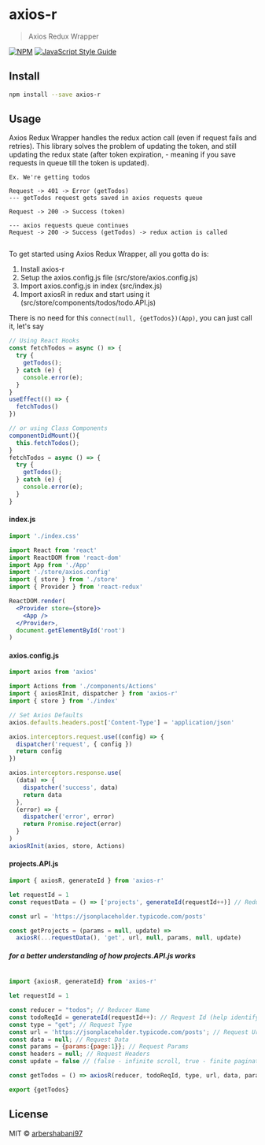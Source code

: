 # axios-r

> Axios Redux Wrapper

[![NPM](https://img.shields.io/npm/v/axios-r.svg)](https://www.npmjs.com/package/axios-r) [![JavaScript Style Guide](https://img.shields.io/badge/code_style-standard-brightgreen.svg)](https://standardjs.com)

## Install

```bash
npm install --save axios-r
```

## Usage

Axios Redux Wrapper handles the redux action call (even if request fails and retries). This library solves the problem of updating the token, and still updating the redux state (after token expiration, - meaning if you save requests in queue till the token is updated).

```
Ex. We're getting todos

Request -> 401 -> Error (getTodos)
--- getTodos request gets saved in axios requests queue

Request -> 200 -> Success (token)

--- axios requests queue continues
Request -> 200 -> Success (getTodos) -> redux action is called


```

To get started using Axios Redux Wrapper, all you gotta do is:

1. Install axios-r
2. Setup the axios.config.js file (src/store/axios.config.js)
3. Import axios.config.js in index (src/index.js)
4. Import axiosR in redux and start using it (src/store/components/todos/todo.API.js)

There is no need for this `connect(null, {getTodos})(App)`, you can just call it, let's say

```jsx
// Using React Hooks
const fetchTodos = async () => {
  try {
    getTodos();
  } catch (e) {
    console.error(e);
  }
}
useEffect(() => {
  fetchTodos()
})

// or using Class Components
componentDidMount(){
  this.fetchTodos();
}
fetchTodos = async () => {
  try {
    getTodos();
  } catch (e) {
    console.error(e);
  }
}
```

#### index.js

```jsx
import './index.css'

import React from 'react'
import ReactDOM from 'react-dom'
import App from './App'
import './store/axios.config'
import { store } from './store'
import { Provider } from 'react-redux'

ReactDOM.render(
  <Provider store={store}>
    <App />
  </Provider>,
  document.getElementById('root')
)
```

#### axios.config.js

```jsx
import axios from 'axios'

import Actions from './components/Actions'
import { axiosRInit, dispatcher } from 'axios-r'
import { store } from './index'

// Set Axios Defaults
axios.defaults.headers.post['Content-Type'] = 'application/json'

axios.interceptors.request.use((config) => {
  dispatcher('request', { config })
  return config
})

axios.interceptors.response.use(
  (data) => {
    dispatcher('success', data)
    return data
  },
  (error) => {
    dispatcher('error', error)
    return Promise.reject(error)
  }
)
axiosRInit(axios, store, Actions)
```

#### projects.API.js

```jsx
import { axiosR, generateId } from 'axios-r'

let requestId = 1
const requestData = () => ['projects', generateId(requestId++)] // Reducer and Generated Id

const url = 'https://jsonplaceholder.typicode.com/posts'

const getProjects = (params = null, update) =>
  axiosR(...requestData(), 'get', url, null, params, null, update)
```

##### for a better understanding of how projects.API.js works

```jsx

import {axiosR, generateId} from 'axios-r'

let requestId = 1

const reducer = "todos"; // Reducer Name
const todoReqId = generateId(requestId++): // Request Id (help identify things)
const type = "get"; // Request Type
const url = 'https://jsonplaceholder.typicode.com/posts'; // Request Url
const data = null; // Request Data
const params = {params:{page:1}}; // Request Params
const headers = null; // Request Headers
const update = false // (false - infinite scroll, true - finite pagination)

const getTodos = () => axiosR(reducer, todoReqId, type, url, data, params, headers, update);

export {getTodos}
```

## License

MIT © [arbershabani97](https://github.com/arbershabani97)
